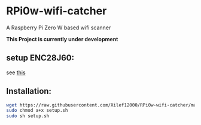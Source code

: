 # RPi0w-wifi-catcher
A Raspberry Pi Zero W based wifi scanner

**This Project is currently under development**

## setup ENC28J60:
see [this](https://www.raspberrypi-spy.co.uk/2020/05/adding-ethernet-to-a-pi-zero/)

## Installation:
```bash
wget https://raw.githubusercontent.com/Xilef12000/RPi0w-wifi-catcher/main/setup.sh
sudo chmod a+x setup.sh
sudo sh setup.sh
```